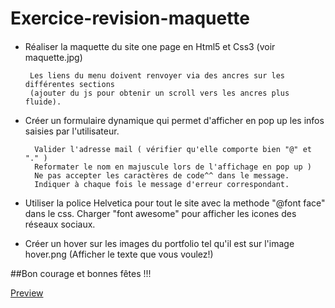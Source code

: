 # Exercice-revision-maquette
 
 
####

* Réaliser la maquette du site one page en Html5 et Css3 (voir maquette.jpg)

       Les liens du menu doivent renvoyer via des ancres sur les différentes sections 
       (ajouter du js pour obtenir un scroll vers les ancres plus fluide).
       
* Créer un formulaire dynamique qui permet d'afficher en pop up les infos saisies par l'utilisateur.

        Valider l'adresse mail ( vérifier qu'elle comporte bien "@" et "." )
        Reformater le nom en majuscule lors de l'affichage en pop up )
        Ne pas accepter les caractères de code^^ dans le message.
        Indiquer à chaque fois le message d'erreur correspondant.
        
* Utiliser la police Helvetica pour tout le site avec la methode "@font face" dans le css.
  Charger "font awesome" pour afficher les icones des réseaux sociaux.
  
* Créer un hover sur les images du portfolio tel qu'il est sur l'image hover.png
  (Afficher le texte que vous voulez!)


##Bon courage et bonnes fêtes !!!
    

<a href="https://htmlpreview.github.io/?https://github.com/SandrineRoumejon/Exercice-revision-maquette/blob/master/index.html" target="_blank">Preview</a>
